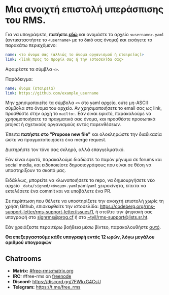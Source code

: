 # Μια ανοιχτή επιστολή υπεράσπισης του RMS.

Για να υπογράψετε, **πατήστε [εδώ](https://github.com/rms-support-letter/rms-support-letter.github.io/new/master/_data/signed)** και ονομάστε το αρχείο `<username>.yaml` (αντικαταστήστε το `<username>` με το δικό σας όνομα) και εισάγετε το παρακάτω περιεχόμενο:

```yaml
name: <το όνομα σας (αλλιώς το όνομα οργανισμού ή εταιρείας)>
link: <link προς το προφίλ σας ή την ιστοσελίδα σας>
```

Αφαιρέστε τα σύμβλα `<>`.

Παράδειγμα:
```yaml
name: όνομα (εταιρεία)
link: https://github.com/example_username
```

Μην χρησιμοποιείτε τα σύμβολα `<>` στο yaml αρχείο, ούτε μη-ASCII σύμβολα στο όνομα του αρχείο.
Αν χρησιμοποιήσετε το email σας ως link, προσθέστε στην αρχή το `mailto:`.
Εάν είναι εφικτό, παρακαλούμε να χρησιμοποιήσετε το πραγματικό σας όνομα, και προσθέστε προσωπικά project ή σχετικούς οργανισμούς εντός παρενθέσεων.

Έπειτα **πατήστε στο "Propose new file"** και ολοκληρώστε την διαδικασία ώστε να πραγματοποιήσετε ένα merge request.

Διατηρήστε τον τόνο σας σκληρό, αλλά επαγγελματικό.

Εάν είναι εφικτό, παρακαλούμε διαδώστε το παρόν μήνυμα σε forums και social media, και ειδοποιείστε δημοσιογράφους που είναι σε θέση να υποστηρίξουν το σκοπό μας.

Ειδάλλως, μπορείτε να κλωνοποιήσετε το repo, να δημιουργήσετε νέο αρχείο `_data/signed/<όνομα>.yaml`yaml`yaml` χειροκίνητα, έπειτα να εκτελέσετε ένα commit και να υποβάλετε ένα PR.

Σε περίπτωση που θέλετε να υποστηρίξετε την ανοιχτή επιστολή χωρίς τη χρήση Github, επισκεφθείτε την ιστοσελίδα: https://codeberg.org/rms-support-letter/rms-support-letter/issues/1, ή στείλτε την ψηφιακή σας υπογραφή στο [signrms@prog.cf](mailto:signrms@prog.cf) ή στο [~tyil/rms-support@lists.sr.ht](mailto:~tyiltyiltyil/rms-support@lists.sr.ht).

Εάν χρειάζεστε περαιτέρω βοήθεια μέσω βίντεο, παρακολουθήστε [αυτό](https://invidious.snopyta.org/watch?v=1lz5S5oS8CU).

**Θα επεξεργαστούμε κάθε υπογραφή εντός 12 ωρών, λόγω μεγάλου αριθμού υπογραφών**

## Chatrooms

- **Matrix:** [#free-rms:matrix.org](https://matrix.to/#/#free-rms:matrix.org)
- **IRC:** #free-rms on [freenode](https://freenode.net)
- **Discord:** https://discord.gg/7FWkxG4CsU
- **Telegram:** https://t.me/free_rms

